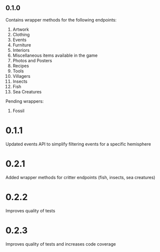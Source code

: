 ## 0.1.0

Contains wrapper methods for the following endpoints:
1. Artwork
2. Clothing
3. Events
4. Furniture
5. Interiors
6. Miscellaneous items available in the game
7. Photos and Posters
8. Recipes
9. Tools
10. Villagers
11. Insects
12. Fish
13. Sea Creatures

Pending wrappers:
1. Fossil


# 0.1.1

Updated events API to simplify filtering events for a specific hemisphere

# 0.2.1

Added wrapper methods for critter endpoints (fish, insects, sea creatures)

# 0.2.2

Improves quality of tests

# 0.2.3

Improves quality of tests and increases code coverage